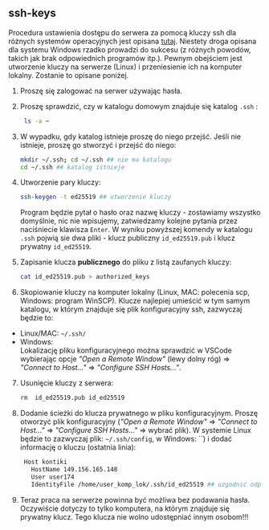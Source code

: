 ## ssh-keys  
Procedura ustawienia dostępu do serwera za pomocą kluczy ssh dla różnych systemów operacyjnych jest opisana [tutaj](https://code.visualstudio.com/docs/remote/troubleshooting#_configuring-key-based-authentication). Niestety droga opisana dla systemu Windows rzadko prowadzi do sukcesu (z różnych powodów, takich jak brak odpowiednich programów itp.). Pewnym obejściem jest utworzenie kluczy na serwerze (Linux) i przeniesienie ich na komputer lokalny. Zostanie to opisane poniżej.   

1) Proszę się zalogować na serwer używając hasła.
2) Proszę sprawdzić, czy w katalogu domowym znajduje się katalog `.ssh` :  
   ```bash
    ls -a ~
	```  
3) W wypadku, gdy katalog istnieje proszę do niego przejść. Jeśli nie istnieje, proszę go stworzyć i przejść do niego:  
   ```bash
   mkdir ~/.ssh; cd ~/.ssh ## nie ma katalogu
   cd ~/.ssh ## katalog istnieje
   ```
4) Utworzenie pary kluczy:
   ```bash
   ssh-keygen -t ed25519 ## utworzenie kluczy
   ```
   Program będzie pytał o hasło oraz nazwę kluczy - zostawiamy wszystko domyślnie, nic nie wpisujemy, zatwiedzamy kolejne pytania przez naciśniecie klawisza `Enter`.
   W wyniku powyższej komendy w katalogu `.ssh` pojwią sie dwa pliki -  klucz publiczny `id_ed25519.pub` i klucz prywatny `id_ed25519`.

5) Zapisanie klucza **publicznego** do pliku z listą zaufanych kluczy:
   ```bash
   cat id_ed25519.pub > authorized_keys   
   ```
6) Skopiowanie kluczy na komputer lokalny (Linux, MAC: polecenia scp, Windows: program WinSCP). Klucze najlepiej umieścić w tym samym katalogu, w którym znajduje się plik konfiguracyjny ssh, zazwyczaj będzie to:  
  - Linux/MAC:  `~/.ssh/`  
  - Windows:  
Lokalizację pliku konfiguracyjnego można sprawdzić w VSCode wybierając opcje *"Open a Remote Window"* (lewy dolny róg) => *"Connect to Host..."* => *"Configure SSH Hosts..."*.  


7) Usunięcie kluczy z serwera: 
   ```bash
   rm  id_ed25519.pub id_ed25519
   ```
8) Dodanie ścieżki do klucza prywatnego w pliku konfiguracyjnym. 
  Proszę otworzyć plik konfiguracyjny (*"Open a Remote Window"* => *"Connect to Host..."* => *"Configure SSH Hosts..."* => wybrać plik). W systemie Linux będzie to zazwyczaj plik: `~/.ssh/config`, w Windows: ``) i dodać informację o kluczu (ostatnia linia):
   ```bash
    Host kontiki
      HostName 149.156.165.148
      User user174
	  IdentityFile /home/user_komp_lok/.ssh/id_ed25519 ## uzgodnić odpowiednio, podać pełną ścieżkę. 
	``` 
	 

9) Teraz praca na serwerze powinna być możliwa bez podawania hasła. Oczywiście dotyczy to tylko komputera, na którym znajduje się prywatny klucz. Tego klucza nie wolno udostępniać innym osobom!!!  







